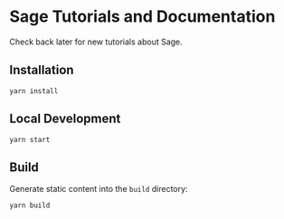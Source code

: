 # Sage Tutorials and Documentation

Check back later for new tutorials about Sage.

## Installation

```console
yarn install
```

## Local Development

```console
yarn start
```

## Build

Generate static content into the `build` directory:

```console
yarn build
```


